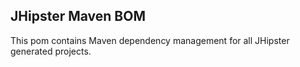 ## JHipster Maven BOM

This pom contains Maven dependency management for all JHipster generated projects.
